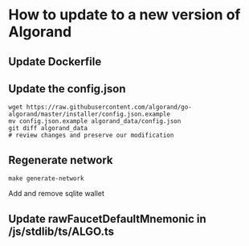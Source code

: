 # How to update to a new version of Algorand

## Update Dockerfile

## Update the config.json

```
wget https://raw.githubusercontent.com/algorand/go-algorand/master/installer/config.json.example
mv config.json.example algorand_data/config.json
git diff algorand_data
# review changes and preserve our modification
```

## Regenerate network

```
make generate-network
```

Add and remove sqlite wallet

## Update rawFaucetDefaultMnemonic in /js/stdlib/ts/ALGO.ts

